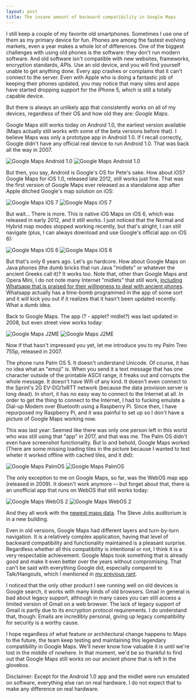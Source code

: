 ```yaml
---
layout: post
title: The insane amount of backward compatibility in Google Maps
---
```


I still keep a couple of my favorite old smartphones. Sometimes I use one of them as my primary device for fun. Phones are among the fastest evolving markets, even a year makes a whole lot of differences. One of the biggest challenges with using old phones is the software: they don't run modern software. And old software isn't compatible with new websites, frameworks, encryption standards, APIs. Use an old device, and you will find yourself unable to get anything done. Every app crashes or complains that it can't connect to the server. Even with Apple who is doing a fantastic job of keeping their phones updated, you may notice that many sites and apps have started dropping support for the iPhone 5, which is still a totally capable device.

But there is always an unlikely app that consistently works on all of my devices, regardless of their OS and how old they are: *Google Maps*.

Google Maps still works today on Android 1.0, the earliest version available (Maps actually still works with some of the beta versions before that). I believe Maps was only a prototype app in Android 1.0. If I recall correctly, Google didn't have any official real device to run Android 1.0. That was back all the way in 2007.

![Google Maps Android 1.0](/assets/posts-images/gmaps/android10.png) ![Google Maps Android 1.0](/assets/posts-images/gmaps/android11.png)

But then, you say, Android is Google's OS for Pete's sake. How about iOS? Google Maps for iOS 1.0, released late 2012, still works just fine. That was the first version of Google Maps ever released as a standalone app after Apple ditched Google's map solution on iOS:

![Google Maps iOS 7](/assets/posts-images/gmaps/ios70.png) ![Google Maps iOS 7](/assets/posts-images/gmaps/ios71.png)

But wait... There is more. This is native iOS Maps on iOS 6, which was released in early 2012, and it still works. I just noticed that the Normal and Hybrid map modes stopped working recently, but that's alright, I can still navigate (plus, I can always download and use Google's official app on iOS 6):

![Google Maps iOS 6](/assets/posts-images/gmaps/ios60.png) ![Google Maps iOS 6](/assets/posts-images/gmaps/ios61.png)

But that's only 6 years ago. Let's go hardcore. How about Google Maps on Java phones (the dumb bricks that run Java "midlets" or whatever the ancient Greeks call it)? It works too. Note that, other than Google Maps and Opera Mini, I do not note many Internet "midlets" that still work, [including Whatsapp that is praised for their willingness to deal with ancient phones](http://blog.textit.in/your-path-to-a-$16b-exit-build-a-j2me-app). Whatsapp actually has a time-bomb programmed in the app of some sort and it will kick you out if it realizes that it hasn't been updated recently. What a dumb idea.

Back to Google Maps. The app (? - applet? midlet?) was last updated in 2008, but even street view works today:

![Google Maps J2ME](/assets/posts-images/gmaps/j2me0.png) ![Google Maps J2ME](/assets/posts-images/gmaps/j2me1.png)

Now if that hasn't impressed you yet, let me introduce you to my Palm Treo 755p, released in 2007. 

The phone runs Palm OS 5. It doesn't understand Unicode. Of course, it has no idea what an "emoji" is. When you send it a text message that has one character outside of the printable ASCII range, it freaks out and corrupts the whole message. It doesn't have Wifi of any kind. It doesn't even connect to the Sprint's 2G EV-DO/1xRTT network (because the data provision server is long dead). In short, it has no easy way to connect to the Internet at all. In order to get the thing to connect to the Internet, I had to fucking emulate a Dial-up Modem over Bluetooth using a Raspberry Pi. Since then, I have repurposed my Raspberry Pi, and it was painful to set up so I don't have a picture of Google Maps working now. 

This was last year: Seemed like there was only one person left in this world who was still using that "app" in 2017, and that was me. The Palm OS didn't even have screenshot functionality. But lo and behold, Google Maps worked (There are some missing loading tiles in the picture because I wanted to test wheter it worked offline with cached tiles, and it did):

![Google Maps PalmOS](/assets/posts-images/gmaps/palmos0.jpg) ![Google Maps PalmOS](/assets/posts-images/gmaps/palmos1.jpg)

The only exception to me on Google Maps, so far, was the WebOS map app (released in 2009). It doesn't work anymore -- but forget about that, there is an unofficial app that runs on WebOS that still works today:

![Google Maps WebOS 2](/assets/posts-images/gmaps/webos0.png) ![Google Maps WebOS 2](/assets/posts-images/gmaps/webos1.png)

And they all work with the [newest maps data](https://www.justinobeirne.com/google-maps-moat/). The Steve Jobs auditorium is in a new building. 

Even in old versions, Google Maps had different layers and turn-by-turn navigation. It is a relatively complex application, having that level of backward compatibility and functionality maintained is a pleasant surprise. Regardless whether all this compatibility is intentional or not, I think it is a very respectable achievement. Google Maps took something that is already good and make it even better over the years without compromising. That can't be said with everything Google did, especially compared to Talk/Hangouts, which I mentioned in [my previous rant](/posts/google-talk.html).

I noticed that the only other product I see running well on old devices is Google search, it works with many kinds of old browsers. Gmail  in general is bad about legacy support, although in many cases you can still access a limited version of Gmail on a web browser. The lack of legacy support of Gmail is partly due to its encryption protocol requirements. I do understand that, though: Emails are incredibly personal, giving up legacy compatibility for security is a worthy cause. 

I hope regardless of what feature or architectural change happens to Maps to the future, the team keep testing and maintaining this legendary compatibility in Google Maps. We'll never know how valuable it is until we're lost in the middle of nowhere. In that moment, we'd be so thankful to find out that Google Maps still works on our ancient phone that is left in the glovebox.

Disclaimer: Except for the Android 1.0 app and the midlet were run emulated on software, everything else ran on real hardware. I do not expect that to make   any difference on real hardware.
